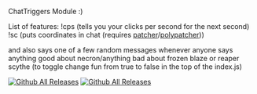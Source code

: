 ChatTriggers Module :)

List of features: !cps (tells you your clicks per second for the next second) !sc (puts coordinates in chat (requires [patcher](https://sk1er.club/mods/patcher)/[polypatcher](https://modrinth.com/mod/patcher)))

and also says one of a few random messages whenever anyone says anything good about necron/anything bad about frozen blaze or reaper scythe (to toggle change fun from true to false in the top of the index.js)


[![Github All Releases](https://img.shields.io/github/v/release/ChainChomp5040/ChatTriggersCPSCounter)]()
[![Github All Releases](https://img.shields.io/github/downloads/ChainChomp5040/ChatTriggersCPSCounter/total.svg)]()
